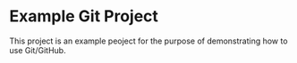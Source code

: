 # Example Git Project
This project is an example peoject for the purpose of demonstrating how to use Git/GitHub.
